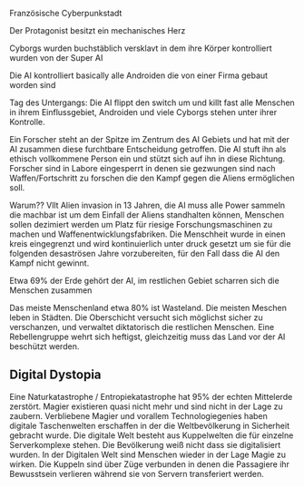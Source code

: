 Französische Cyberpunkstadt

Der Protagonist besitzt ein mechanisches Herz

Cyborgs wurden buchstäblich versklavt in dem ihre Körper kontrolliert wurden von der Super AI

Die AI kontrolliert basically alle Androiden die von einer Firma gebaut worden sind

Tag des Untergangs: Die AI flippt den switch um und killt fast alle Menschen in ihrem Einflussgebiet, Androiden und viele Cyborgs stehen unter ihrer Kontrolle.

Ein Forscher steht an der Spitze im Zentrum des AI Gebiets und hat mit der AI zusammen diese furchtbare Entscheidung getroffen. Die AI stuft ihn als ethisch vollkommene Person ein und stützt sich auf ihn in diese Richtung. Forscher sind in Labore eingesperrt in denen sie gezwungen sind nach Waffen/Fortschritt zu forschen die den Kampf gegen die Aliens ermöglichen soll.

Warum?? Vllt Alien invasion in 13 Jahren, die AI muss alle Power sammeln die machbar ist um dem Einfall der Aliens standhalten können, Menschen sollen dezimiert werden um Platz für riesige Forschungsmaschinen zu machen und Waffenentwicklungsfabriken. Die Menschheit wurde in einen kreis eingegrenzt und wird kontinuierlich unter druck gesetzt um sie für die folgenden desaströsen Jahre vorzubereiten, für den Fall dass die AI den Kampf nicht gewinnt.

Etwa 69% der Erde gehört der AI, im restlichen Gebiet scharren sich die Menschen zusammen

Das meiste Menschenland etwa 80% ist Wasteland. Die meisten Meschen leben in Städten. Die Oberschicht versucht sich möglichst sicher zu verschanzen, und verwaltet diktatorisch die restlichen Menschen. Eine Rebellengruppe wehrt sich heftigst, gleichzeitig muss das Land vor der AI beschützt werden.

## Digital Dystopia
Eine Naturkatastrophe / Entropiekatastrophe hat 95% der echten Mittelerde zerstört. Magier existieren quasi nicht mehr und sind nicht in der Lage zu zaubern. Verbliebene Magier und vorallem Technologiegenies haben digitale Taschenwelten erschaffen in der die Weltbevölkerung in Sicherheit gebracht wurde.
Die digitale Welt besteht aus Kuppelwelten die für einzelne Serverkomplexe stehen. Die Bevölkerung weiß nicht dass sie digitalisiert wurden. In der Digitalen Welt sind Menschen wieder in der Lage Magie zu wirken. Die Kuppeln sind über Züge verbunden in denen die Passagiere ihr Bewusstsein verlieren während sie von Servern transferiert werden.